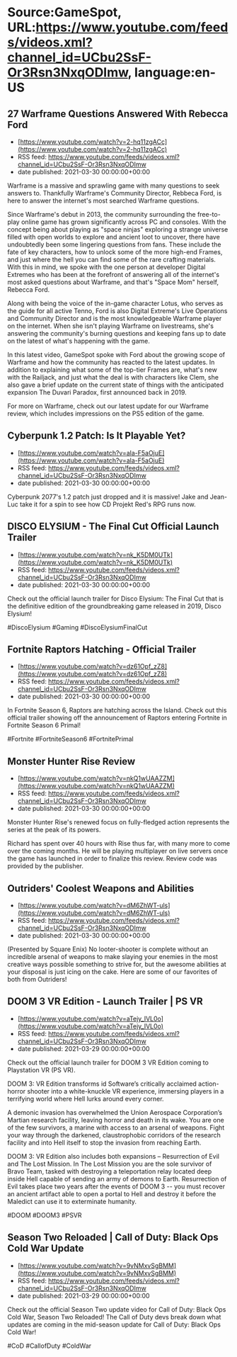 # Source:GameSpot, URL:https://www.youtube.com/feeds/videos.xml?channel_id=UCbu2SsF-Or3Rsn3NxqODImw, language:en-US

## 27 Warframe Questions Answered With Rebecca Ford
 - [https://www.youtube.com/watch?v=2-hq11zgACc](https://www.youtube.com/watch?v=2-hq11zgACc)
 - RSS feed: https://www.youtube.com/feeds/videos.xml?channel_id=UCbu2SsF-Or3Rsn3NxqODImw
 - date published: 2021-03-30 00:00:00+00:00

Warframe is a massive and sprawling game with many questions to seek answers to. Thankfully Warframe's Community Director, Rebbeca Ford, is here to answer the internet's most searched Warframe questions. 

Since Warframe's debut in 2013, the community surrounding the free-to-play online game has grown significantly across PC and consoles. With the concept being about playing as "space ninjas" exploring a strange universe filled with open worlds to explore and ancient loot to uncover, there have undoubtedly been some lingering questions from fans. These include the fate of key characters, how to unlock some of the more high-end Frames, and just where the hell you can find some of the rare crafting materials. With this in mind, we spoke with the one person at developer Digital Extremes who has been at the forefront of answering all of the internet's most asked questions about Warframe, and that's "Space Mom" herself, Rebecca Ford.

Along with being the voice of the in-game character Lotus, who serves as the guide for all active Tenno, Ford is also Digital Extreme's Live Operations and Community Director and is the most knowledgeable Warframe player on the internet. When she isn't playing Warframe on livestreams, she's answering the community's burning questions and keeping fans up to date on the latest of what's happening with the game.

In this latest video, GameSpot spoke with Ford about the growing scope of Warframe and how the community has reacted to the latest updates. In addition to explaining what some of the top-tier Frames are, what's new with the Railjack, and just what the deal is with characters like Clem, she also gave a brief update on the current state of things with the anticipated expansion The Duvari Paradox, first announced back in 2019.

For more on Warframe, check out our latest update for our Warframe review, which includes impressions on the PS5 edition of the game.

## Cyberpunk 1.2 Patch: Is It Playable Yet?
 - [https://www.youtube.com/watch?v=ala-F5aOjuE](https://www.youtube.com/watch?v=ala-F5aOjuE)
 - RSS feed: https://www.youtube.com/feeds/videos.xml?channel_id=UCbu2SsF-Or3Rsn3NxqODImw
 - date published: 2021-03-30 00:00:00+00:00

Cyberpunk 2077's 1.2 patch just dropped and it is massive! Jake and Jean-Luc take it for a spin to see how CD Projekt Red's RPG runs now.

## DISCO ELYSIUM - The Final Cut Official Launch Trailer
 - [https://www.youtube.com/watch?v=nk_K5DM0UTk](https://www.youtube.com/watch?v=nk_K5DM0UTk)
 - RSS feed: https://www.youtube.com/feeds/videos.xml?channel_id=UCbu2SsF-Or3Rsn3NxqODImw
 - date published: 2021-03-30 00:00:00+00:00

Check out the official launch trailer for Disco Elysium: The Final Cut that is the definitive edition of the groundbreaking game released in 2019, Disco Elysium! 

#DiscoElysium #Gaming #DiscoElysiumFinalCut

## Fortnite Raptors Hatching - Official Trailer
 - [https://www.youtube.com/watch?v=dz61Opf_zZ8](https://www.youtube.com/watch?v=dz61Opf_zZ8)
 - RSS feed: https://www.youtube.com/feeds/videos.xml?channel_id=UCbu2SsF-Or3Rsn3NxqODImw
 - date published: 2021-03-30 00:00:00+00:00

In Fortnite Season 6, Raptors are hatching across the Island. Check out this official trailer showing off the announcement of Raptors entering Fortnite in Fortnite Season 6 Primal! 

#Fortnite #FortniteSeason6 #FortnitePrimal

## Monster Hunter Rise Review
 - [https://www.youtube.com/watch?v=nkQ1wUAAZZM](https://www.youtube.com/watch?v=nkQ1wUAAZZM)
 - RSS feed: https://www.youtube.com/feeds/videos.xml?channel_id=UCbu2SsF-Or3Rsn3NxqODImw
 - date published: 2021-03-30 00:00:00+00:00

Monster Hunter Rise's renewed focus on fully-fledged action represents the series at the peak of its powers.

Richard has spent over 40 hours with Rise thus far, with many more to come over the coming months. He will be playing multiplayer on live servers once the game has launched in order to finalize this review. Review code was provided by the publisher.

## Outriders' Coolest Weapons and Abilities
 - [https://www.youtube.com/watch?v=dM6ZhWT-uls](https://www.youtube.com/watch?v=dM6ZhWT-uls)
 - RSS feed: https://www.youtube.com/feeds/videos.xml?channel_id=UCbu2SsF-Or3Rsn3NxqODImw
 - date published: 2021-03-30 00:00:00+00:00

(Presented by Square Enix) No looter-shooter is complete without an incredible arsenal of weapons to make slaying your enemies in the most creative ways possible something to strive for, but the awesome abilities at your disposal is just icing on the cake. Here are some of our favorites of both from Outriders!

## DOOM 3 VR Edition - Launch Trailer | PS VR
 - [https://www.youtube.com/watch?v=aTejy_IVL0o](https://www.youtube.com/watch?v=aTejy_IVL0o)
 - RSS feed: https://www.youtube.com/feeds/videos.xml?channel_id=UCbu2SsF-Or3Rsn3NxqODImw
 - date published: 2021-03-29 00:00:00+00:00

Check out the official launch trailer for DOOM 3 VR Edition coming to Playstation VR (PS VR). 

DOOM 3: VR Edition transforms id Software’s critically acclaimed action-horror shooter into a white-knuckle VR experience, immersing players in a terrifying world where Hell lurks around every corner.

A demonic invasion has overwhelmed the Union Aerospace Corporation’s Martian research facility, leaving horror and death in its wake. You are one of the few survivors, a marine with access to an arsenal of weapons. Fight your way through the darkened, claustrophobic corridors of the research facility and into Hell itself to stop the invasion from reaching Earth.  

DOOM 3: VR Edition also includes both expansions – Resurrection of Evil and The Lost Mission. In The Lost Mission you are the sole survivor of Bravo Team, tasked with destroying a teleportation relay located deep inside Hell capable of sending an army of demons to Earth. Resurrection of Evil takes place two years after the events of DOOM 3 -- you must recover an ancient artifact able to open a portal to Hell and destroy it before the Maledict can use it to exterminate humanity.

#DOOM #DOOM3 #PSVR

## Season Two Reloaded | Call of Duty: Black Ops Cold War Update
 - [https://www.youtube.com/watch?v=9vNMxvSgBMM](https://www.youtube.com/watch?v=9vNMxvSgBMM)
 - RSS feed: https://www.youtube.com/feeds/videos.xml?channel_id=UCbu2SsF-Or3Rsn3NxqODImw
 - date published: 2021-03-29 00:00:00+00:00

Check out the official Season Two update video for Call of Duty: Black Ops Cold War, Season Two Reloaded! The Call of Duty devs break down what updates are coming in the mid-season update for Call of Duty: Black Ops Cold War! 

#CoD #CallofDuty #ColdWar

